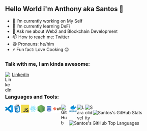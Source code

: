 ### <h2>Hello World i'm Anthony aka Santos 👋</h2>

<!--
**chukwuemekasantos/chukwuemekasantos** is a ✨ _special_ ✨ repository because its `README.md` (this file) appears on your GitHub profile.
-->


- 🔭 I’m currently working on My Self
- 🌱 I’m currently learning DeFi
- 💬 Ask me about Web2 and Blockchain Development
- 📫 How to reach me: <a href="https://twitter.com/santos_codes" target="_blank">Twitter</a>
- 😄 Pronouns: he/him
- ⚡ Fun fact: Love Cooking 😍

### Talk with me, I am kinda awesome:
<img align="left" alt="LinkedIn" width="22px" src="https://img.icons8.com/color/144/000000/linkedin.png" /><a href="www.linkedin.com/in/chukwuemeka-anthony-5a082716a" target="_blank">LinkedIn</a>

<br />

### Languages and Tools:

<img align="left" alt="Visual Studio Code" width="26px" src="https://raw.githubusercontent.com/github/explore/80688e429a7d4ef2fca1e82350fe8e3517d3494d/topics/visual-studio-code/visual-studio-code.png" />
<img align="left" alt="CSS3" width="26px" src="https://raw.githubusercontent.com/github/explore/80688e429a7d4ef2fca1e82350fe8e3517d3494d/topics/css/css.png" />
<img align="left" alt="JavaScript" width="26px" src="https://raw.githubusercontent.com/github/explore/80688e429a7d4ef2fca1e82350fe8e3517d3494d/topics/javascript/javascript.png" />
<img align="left" alt="React" width="26px" src="https://raw.githubusercontent.com/github/explore/80688e429a7d4ef2fca1e82350fe8e3517d3494d/topics/react/react.png" />
<img align="left" alt="Node.js" width="26px" src="https://raw.githubusercontent.com/github/explore/80688e429a7d4ef2fca1e82350fe8e3517d3494d/topics/nodejs/nodejs.png" />
<img align="left" alt="SQL" width="26px" src="https://raw.githubusercontent.com/github/explore/80688e429a7d4ef2fca1e82350fe8e3517d3494d/topics/sql/sql.png" />
<img align="left" alt="Git" width="26px" src="https://raw.githubusercontent.com/github/explore/80688e429a7d4ef2fca1e82350fe8e3517d3494d/topics/git/git.png" />
<img align="left" alt="GitHub" width="26px" src="https://img.icons8.com/dusk/64/000000/postman-api.png" />
<img align="left" alt="Docker" width="26px" src="https://raw.githubusercontent.com/github/explore/80688e429a7d4ef2fca1e82350fe8e3517d3494d/topics/docker/docker.png" />
<img align="left" alt="Laravel" width="26px" src="https://img.icons8.com/fluency/48/000000/laravel.png" />
<img align="left" alt="Solidity" width="26px"  src="https://img.icons8.com/ios/50/000000/solidity.png" />


<br />

 <img align="left" alt="Santos's GitHub Stats" src="https://github-readme-stats.vercel.app/api?username=chukwuemekasantos&show_icons=true&theme=radical" />

<br/>

<img align="left" alt="Santos's GitHub Top Languages" src="https://github-readme-stats.vercel.app/api/top-langs/?username=chukwuemekasantos" />

